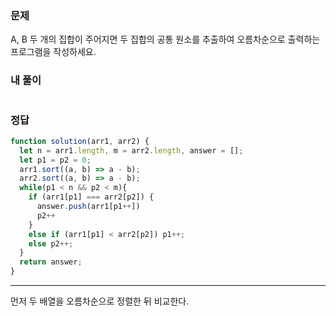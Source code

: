 ### 문제
A, B 두 개의 집합이 주어지면 두 집합의 공통 원소를 추출하여 오름차순으로 출력하는 프로그램을 작성하세요.


### 내 풀이
```js

```

### 정답
```js
function solution(arr1, arr2) {
  let n = arr1.length, m = arr2.length, answer = [];
  let p1 = p2 = 0;
  arr1.sort((a, b) => a - b);
  arr2.sort((a, b) => a - b);
  while(p1 < n && p2 < m){
    if (arr1[p1] === arr2[p2]) {
      answer.push(arr1[p1++])
      p2++
    }
    else if (arr1[p1] < arr2[p2]) p1++;
    else p2++;
  }
  return answer;
}
```

---

먼저 두 배열을 오름차순으로 정렬한 뒤 비교한다.
